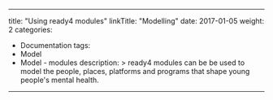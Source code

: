 
---
title: "Using ready4 modules"
linkTitle: "Modelling"
date: 2017-01-05
weight: 2
categories: 
- Documentation
tags: 
- Model
- Model - modules
description: >
  ready4 modules can be be used to model the people, places, platforms and programs that shape young people's mental health.
---


